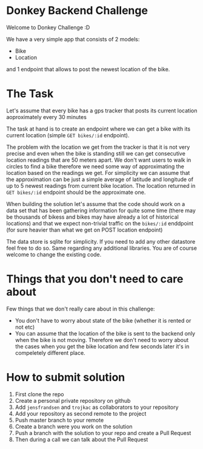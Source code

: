 # Donkey Backend Challenge

Welcome to Donkey Challenge :D

We have a very simple app that consists of 2 models:

* Bike
* Location

and 1 endpoint that allows to post the newest location of the bike.

# The Task

Let's assume that every bike has a gps tracker that posts its current location aoproximately every 30 minutes

The task at hand is to create an endpoint where we can get a bike with its current location
(simple `GET bikes/:id` endpoint).

The problem with the location we get from the tracker is that it is not very precise and even when the bike is standing still
we can get consecutive location readings that are 50 meters apart. We don't want users to walk in circles to find a bike therefore
we need some way of approximating the location based on the readings we get. For simplicity we can assume that the approximation can
be just a simple average of latitude and longitude of up to 5 newest readings from current bike location.
The location returned in `GET bikes/:id` endpoint should be the approximate one.

When building the solution let's assume that the code should work on a data set that has been gathering information
for quite some time (there may be thousands of bikess and bikes may have already a lot of historical locations)
and that we expect non-trivial traffic on the `bikes/:id` enddpoint (for sure heavier than what we get on POST location endpoint)

The data store is sqlite for simplicity. If you need to add any other datastore feel free to do so. Same regarding any additional
libraries. You are of course welcome to change the existing code.

# Things that you don't need to care about

Few things that we don't really care about in this challenge:
* You don't have to worry about state of the bike (whether it is rented or not etc)
* You can assume that the location of the bike is sent to the backend only when the bike is not moving.
  Therefore we don't need to worry about the cases when you get the bike location and few seconds later it's in
  compeletely different place.


# How to submit solution
1. First clone the repo
2. Create a personal private repository on github
3. Add `jensfrandsen` and `trojkac` as collaborators to your repository
4. Add your repository as second remote to the project
5. Push master branch to your remote
6. Create a branch were you work on the solution
7. Push a branch with the solution to your repo and create a Pull Request
8. Then during a call we can talk about the Pull Request

